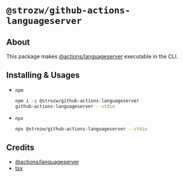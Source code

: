 # `@strozw/github-actions-languageserver`

## About

This package makes [@actions/languageserver](https://github.com/actions/languageservices/tree/main/languageserver) executable in the CLI.

## Installing & Usages

- `npm`
  ```sh
  npm i -g @strozw/github-actions-languageserver
  github-actions-languageserver --stdio
  ```
- `npx`
  ```sh
  npx @strozw/github-actions-languageserver --stdio
  ```

## Credits

- [@actions/languageserver](https://github.com/actions/languageservices/tree/main/languageserver)
- [tsx](https://github.com/esbuild-kit/tsx)
